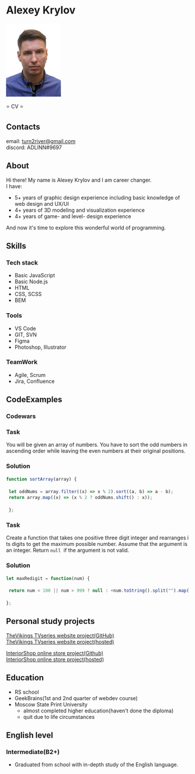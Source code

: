 # Alexey Krylov
![photo](Aleksey_Krylov_.png)  

⭐ CV ⭐
## Contacts
email: turn2river@gmail.com   
discord: ADLINN#9697

## About
Hi there! My name is Alexey Krylov and I am career changer.   
I have: 
- 5+ years of graphic design experience including basic knowledge of web design and UX/UI
- 4+ years of 3D modeling and visualization experience
- 4+ years of game- and level- design experience   

And now it's time to explore this wonderful world of programming.

## Skills
### Tech stack
- Basic JavaScript
- Basic Node.js
- HTML
- CSS, SCSS
- BEM

### Tools
- VS Code
- GIT, SVN
- Figma 
- Photoshop, Illustrator 

### TeamWork
- Agile, Scrum
- Jira, Confluence

## CodeExamples

### Codewars  

### Task
You will be given an array of numbers. You have to sort the odd numbers in ascending order while leaving the even numbers at their original positions.  

### Solution
```js 
function sortArray(array) {

 let oddNums = array.filter((x) => x % 2).sort((a, b) => a - b);
 return array.map((x) => (x % 2 ? oddNums.shift() : x));

 };
```  
  
### Task
Create a function that takes one positive three digit integer and rearranges its digits to get the maximum possible number. Assume that the argument is an integer. Return `null`  if the argument is not valid.

### Solution
```js
let maxRedigit = function(num) { 

 return num < 100 || num > 999 ? null : +num.toString().split("").map((x) => +x).sort((a, b) => b - a).join(''); 

};
```

## Personal study projects
[TheVikings TVseries website project(GitHub)](https://github.com/turn2river/vikings)  
[TheVikings TVseries website project(hosted)](http://shiny-grandfather.surge.sh/)

[InteriorShop online store project(Github)](https://github.com/turn2river/InteriorShop)	   
[InteriorShop online store project(hosted)](http://interiorshop-krylov.surge.sh/)


## Education
- RS school 
- GeekBrains(1st and 2nd quarter of webdev course)
- Moscow State Print University
	-  almost completed higher education(haven't done the diploma)
	-  quit due to life circumstances

## English level
### Intermediate(B2+)
- Graduated from school with in-depth study of the English language. 
